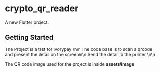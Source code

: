 # crypto_qr_reader

A new Flutter project.

## Getting Started

The Project is a test for ivorypay \n\n
The code base is to scan a qrcode and present the detail on the screen\n\n
Send the detail to the printer \n\n


The QR code image used for the project is inside  **assets/image**
